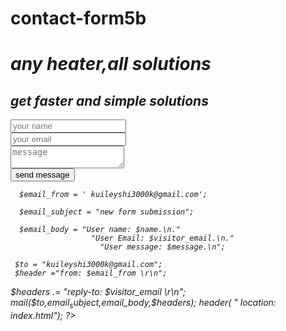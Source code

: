 # contact-form5b
<div class= "contact-title">
<h1><em>any heater,all solutions<em></h1>
<h2><em>get faster and simple solutions<em></h2>

<div class="contact-form">
<form id="contact-form" method= " post" action= "youtube-contact-formphp.php">
<input name="name" type="text" class="form-control" placeholder="your name" required><br>
<input name="email" type="email" class="form-control" placeholder="your email" required><br>
<textarea name="message" class="form-control" placeholder= "message" row="7" required></textarea><br>

<input type="submit" class="form-control submit" value="send message">
</form>

</div>
<?php
      $name = $_POST['name'];
      $visitor_email = $_post['email'];
      $message = $_POST['message']

      $email_from = ' kuileyshi3000k@gmail.com';
      
      $email_subject = "new form submission";
      
      $email_body = "User name: $name.\n."
                      "User Email: $visitor_email.\n."
                        "User message: $message.\n";

     $to = "kuileyshi3000k@gmail.com";
     $header ="from: $email_from \r\n";
$headers .= "reply-to: $visitor_email \r\n";
 mail($to,$email_subject,$email_body,$headers);
    header( " location: index.html");
?>
